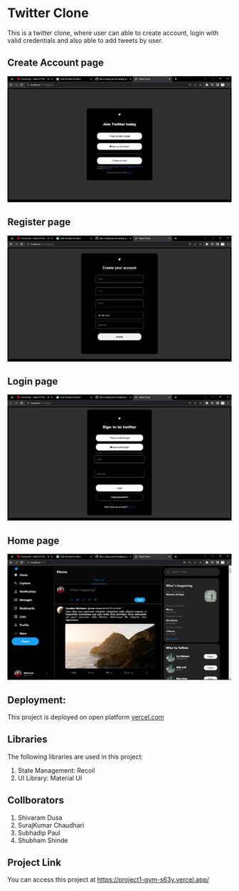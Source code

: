 # Twitter Clone

This is a twitter clone, where user can able to create account, login with valid credentials and also able to add tweets by user.

## Create Account page

![create account screenshot](./public/assets/create.png)

## Register page

![Register page screenshot](./public/assets/register.png)

## Login page

![Login page screenshot](./public/assets/login.png)

## Home page

![Home page screenshot](./public/assets/home.png)

## Deployment:
This project is deployed on open platform [vercel.com](https://vercel.com/) 

## Libraries

The following libraries are used in this project:

1. State Management: Recoil
2. UI Library: Material UI

## Collborators

1. Shivaram Dusa
2. SurajKumar Chaudhari
3. Subhadip Paul
4. Shubham Shinde

## Project Link

You can access this project at https://project1-gym-s63y.vercel.app/